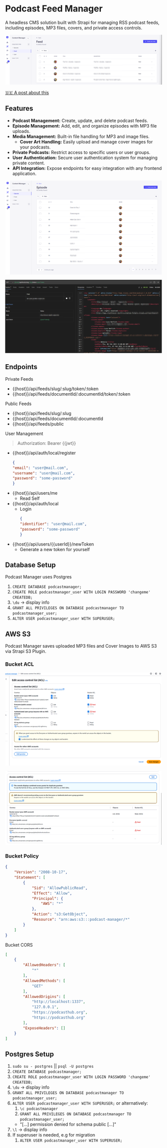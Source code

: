 # Podcast Feed Manager

A headless CMS solution built with Strapi for managing RSS podcast feeds, including episodes, MP3 files, covers, and
private access controls.

![img.png](./assets/feeds.png)

[🇩🇪 A post about this](https://m10z.de/podcast-manager-strapi-cms)

## Features

- **Podcast Management:** Create, update, and delete podcast feeds.
- **Episode Management:** Add, edit, and organize episodes with MP3 file uploads.
- **Media Management:** Built-in file handling for MP3 and image files.
  - **Cover Art Handling:** Easily upload and manage cover images for your podcasts.
- **Private Podcasts:** Restrict access to specific users or user groups.
- **User Authentication:** Secure user authentication system for managing private content.
- **API Integration:** Expose endpoints for easy integration with any frontend application.

![img.png](./assets/episodes.png)

![img.png](./assets/bruno.png)

## Endpoints

Private Feeds

- {{host}}/api/feeds/slug/:slug/token/:token
- {{host}}/api/feeds/documentId/:documentId/token/:token

Public Feeds

- {{host}}/api/feeds/slug/:slug
- {{host}}/api/feeds/documentId/:documentId
- {{host}}/api/feeds/public

User Management

> Authorization: Bearer {{jwt}}

- {{host}}/api/auth/local/register
    ```json
    {
    "email": "user@mail.com",
    "username": "user@mail.com",
    "password": "some-password"
    }
    ```
- {{host}}/api/users/me
  - Read Self
- {{host}}/api/auth/local
  - Login
    ```json
    {
    "identifier": "user@mail.com",
    "password": "some-password"
    }
    ```
- {{host}}/api/users/{{userId}}/newToken
  - Generate a new token for yourself

## Database Setup

Podcast Manager uses Postgres

1. `CREATE DATABASE podcastmanager;`
2. `CREATE ROLE podcastmanager_user WITH LOGIN PASSWORD 'changeme' CREATEDB;`
3. `\du` -> display info
4. `GRANT ALL PRIVILEGES ON DATABASE podcastmanager TO podcastmanager_user;`
5. `ALTER USER podcastmanager_user WITH SUPERUSER;`

## AWS S3

Podcast Manager saves uploaded MP3 files and Cover Images to AWS S3 via Strapi S3 Plugin.

### Bucket ACL

![img.png](./assets/img.png)

![img_1.png](./assets/img_1.png)

### Bucket Policy

```json
{
    "Version": "2008-10-17",
    "Statement": [
        {
            "Sid": "AllowPublicRead",
            "Effect": "Allow",
            "Principal": {
                "AWS": "*"
            },
            "Action": "s3:GetObject",
            "Resource": "arn:aws:s3:::podcast-manager/*"
        }
    ]
}
```

Bucket CORS

```json
[
    {
        "AllowedHeaders": [
            "*"
        ],
        "AllowedMethods": [
            "GET"
        ],
        "AllowedOrigins": [
            "http://localhost:1337",
            "127.0.0.1",
            "https://podcasthub.org",
            "https://podcasthub.org"
        ],
        "ExposeHeaders": []
    }
]
```

## Postgres Setup

1. `sudo su - postgres` || `psql -U postgres`
2. `CREATE DATABASE podcastmanager;`
3. `CREATE ROLE podcastmanager_user WITH LOGIN PASSWORD 'changeme' CREATEDB;`
4. `\du` -> display info
5. `GRANT ALL PRIVILEGES ON DATABASE podcastmanager TO podcastmanager_user;`
6. `ALTER USER podcastmanager_user WITH SUPERUSER;`
   or alternatively:
    1. `\c podcastmanager`
    2. `GRANT ALL PRIVILEGES ON DATABASE podcastmanager TO podcastmanager_user;`
    - "[...] permission denied for schema public [...]"
7. `\l` -> display info
8. If superuser is needed, e.g for migration
    1. `ALTER USER podcastmanager_user WITH SUPERUSER;`
